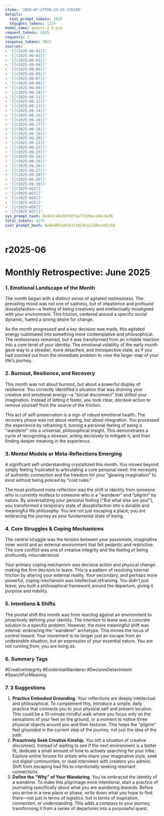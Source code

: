 ```yaml
---
ctime: '2025-07-27T08:24:23.176190'
details:
  text_prompt_tokens: 2025
  thoughts_tokens: 1229
model_name: gemini-2.5-pro
request_tokens: 2025
requests: 1
response_tokens: 1022
sources:
- '[[r2025-06-01]]'
- '[[r2025-06-02]]'
- '[[r2025-06-03]]'
- '[[r2025-06-04]]'
- '[[r2025-06-05]]'
- '[[r2025-06-06]]'
- '[[r2025-06-07]]'
- '[[r2025-06-08]]'
- '[[r2025-06-09]]'
- '[[r2025-06-10]]'
- '[[r2025-06-11]]'
- '[[r2025-06-12]]'
- '[[r2025-06-13]]'
- '[[r2025-06-14]]'
- '[[r2025-06-15]]'
- '[[r2025-06-16]]'
- '[[r2025-06-17]]'
- '[[r2025-06-18]]'
- '[[r2025-06-19]]'
- '[[r2025-06-20]]'
- '[[r2025-06-21]]'
- '[[r2025-06-22]]'
- '[[r2025-06-23]]'
- '[[r2025-06-24]]'
- '[[r2025-06-25]]'
- '[[r2025-06-26]]'
- '[[r2025-06-27]]'
- '[[r2025-06-28]]'
- '[[r2025-06-29]]'
- '[[r2025-06-30]]'
- '[[r2025-W22]]'
- '[[r2025-W23]]'
- '[[r2025-W24]]'
- '[[r2025-W25]]'
- '[[r2025-W26]]'
- '[[r2025-W27]]'
sys_prompt_hash: 8a4e2c48e30702faa772d9aca98cda3b
total_tokens: 4276
user_prompt_hash: 6a464091e03d313823ba1120bcbb5cb8
---
```

# r2025-06

# Monthly Retrospective: June 2025

### 1. Emotional Landscape of the Month
The month began with a distinct sense of agitated restlessness. The prevailing mood was not one of sadness, but of impatience and profound dissatisfaction—a feeling of being creatively and intellectually misaligned with your environment. This friction, centered around a specific social dynamic, fueled a strong desire for change.

As the month progressed and a key decision was made, this agitated energy sublimated into something more contemplative and philosophical. The restlessness remained, but it was transformed from an irritable reaction into a core tenet of your identity. The emotional volatility of the early month gave way to a steadier, more detached, and introspective state, as if you had zoomed out from the immediate problem to view the larger map of your life's journey.

### 2. Burnout, Resilience, and Recovery
This month was not about burnout, but about a powerful display of resilience. You correctly identified a situation that was draining your creative and emotional energy—a "social disconnect" that stifled your imagination. Instead of letting it fester, you took clear, decisive action to remove yourself from the source of the friction.

This act of self-preservation is a sign of robust emotional health. The recovery phase was not about resting, but about integration. You processed the experience by reframing it, turning a personal feeling of being a "wanderer" into a universal, philosophical insight. This demonstrates a cycle of recognizing a stressor, acting decisively to mitigate it, and then finding deeper meaning in the experience.

### 3. Mental Models or Meta-Reflections Emerging
A significant self-understanding crystallized this month. You moved beyond simply feeling frustrated to articulating a core personal need: the necessity of authentic connection and the freedom for your "glowing imagination" to exist without being policed by "cold rules."

The most profound meta-reflection was the shift in identity from someone who is *currently* restless to someone who *is* a "wanderer" and "pilgrim" by nature. By universalizing your personal feeling ("But what else are you!"), you transformed a temporary state of dissatisfaction into a durable and meaningful life philosophy. You are not just escaping a place; you are embracing the journey as your fundamental state of being.

### 4. Core Struggles & Coping Mechanisms
The central struggle was the tension between your passionate, imaginative inner world and an external environment that felt pedantic and restrictive. The core conflict was one of creative integrity and the feeling of being profoundly misunderstood.

Your primary coping mechanism was decisive action and physical change: making the firm decision to leave. This is a pattern of resolving internal friction by altering your external reality. Your secondary, and perhaps more powerful, coping mechanism was intellectual reframing. You didn't just leave; you built a philosophical framework around the departure, giving it purpose and nobility.

### 5. Intentions & Shifts
The pivotal shift this month was from reacting against an environment to proactively defining your identity. The intention to leave was a concrete solution to a specific problem. However, the more meaningful shift was internal: embracing the "wanderer" archetype. This moves the locus of control inward. Your movement is no longer just an escape from an undesirable situation, but an expression of your essential nature. You are not running *from*; you are living *as*.

### 6. Summary Tags
#CreativeIntegrity #ExistentialWanderer #DecisiveDetachment #SearchForMeaning

### 7. 3 Suggestions
1.  **Practice Embodied Grounding.** Your reflections are deeply intellectual and philosophical. To complement this, introduce a simple, daily practice that connects you to your physical self and present location. This could be a 10-minute mindful walk where you focus only on the sensations of your feet on the ground, or a moment to notice three physical objects around you and their textures. This helps the "pilgrim" feel grounded in the current step of the journey, not just the idea of the path.
2.  **Proactively Seek Creative Kinship.** You left a situation of creative disconnect. Instead of waiting to see if the next environment is a better fit, dedicate a small amount of time to actively searching for your tribe. Explore online forums for artists who share your imaginative style, seek out digital communities, or read interviews with creators you admire. Shift from escaping bad fits to intentionally seeking resonant connections.
3.  **Define the "Why" of Your Wandering.** You've embraced the identity of a wanderer. To make this pilgrimage more intentional, start a practice of journaling specifically about what you are wandering *towards*. Before you arrive in a new place or phase, write down what you hope to find there—not just in terms of logistics, but in terms of inspiration, connection, or understanding. This adds a compass to your journey, transforming it from a series of departures into a purposeful quest.